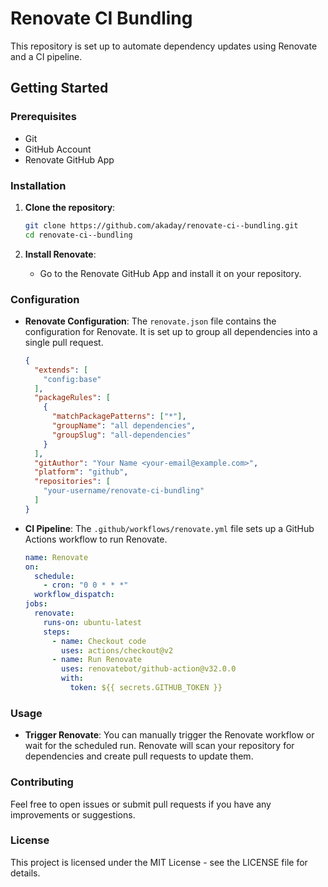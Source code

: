 # Renovate CI Bundling

This repository is set up to automate dependency updates using Renovate and a CI pipeline.

## Getting Started

### Prerequisites

- Git
- GitHub Account
- Renovate GitHub App

### Installation

1. **Clone the repository**:
    ```bash
    git clone https://github.com/akaday/renovate-ci--bundling.git
    cd renovate-ci--bundling
    ```

2. **Install Renovate**:
    - Go to the Renovate GitHub App and install it on your repository.

### Configuration

- **Renovate Configuration**:
    The `renovate.json` file contains the configuration for Renovate. It is set up to group all dependencies into a single pull request.

    ```json
    {
      "extends": [
        "config:base"
      ],
      "packageRules": [
        {
          "matchPackagePatterns": ["*"],
          "groupName": "all dependencies",
          "groupSlug": "all-dependencies"
        }
      ],
      "gitAuthor": "Your Name <your-email@example.com>",
      "platform": "github",
      "repositories": [
        "your-username/renovate-ci-bundling"
      ]
    }
    ```

- **CI Pipeline**:
    The `.github/workflows/renovate.yml` file sets up a GitHub Actions workflow to run Renovate.

    ```yaml
    name: Renovate
    on:
      schedule:
        - cron: "0 0 * * *"
      workflow_dispatch:
    jobs:
      renovate:
        runs-on: ubuntu-latest
        steps:
          - name: Checkout code
            uses: actions/checkout@v2
          - name: Run Renovate
            uses: renovatebot/github-action@v32.0.0
            with:
              token: ${{ secrets.GITHUB_TOKEN }}
    ```

### Usage

- **Trigger Renovate**:
    You can manually trigger the Renovate workflow or wait for the scheduled run. Renovate will scan your repository for dependencies and create pull requests to update them.

### Contributing

Feel free to open issues or submit pull requests if you have any improvements or suggestions.

### License

This project is licensed under the MIT License - see the LICENSE file for details.

